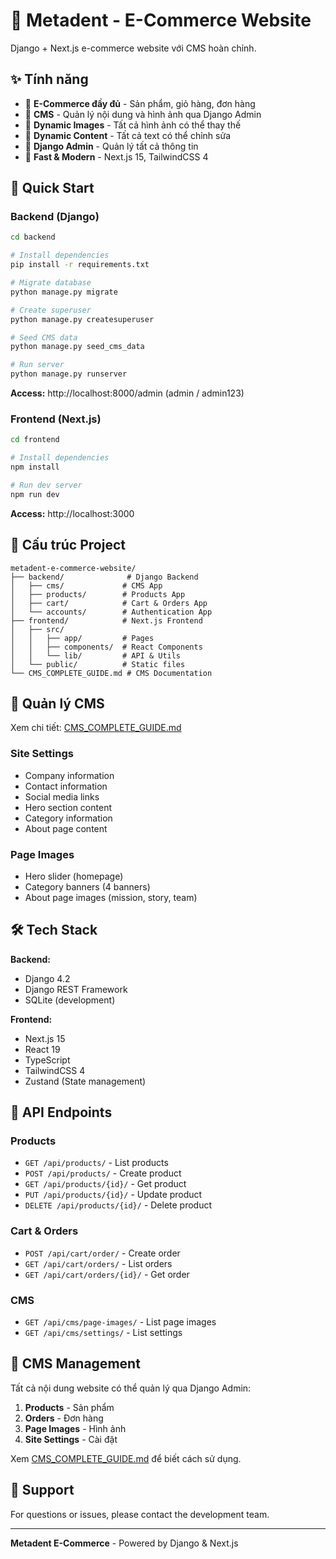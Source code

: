 # 🦷 Metadent - E-Commerce Website

Django + Next.js e-commerce website với CMS hoàn chỉnh.

## ✨ Tính năng

- 🛒 **E-Commerce đầy đủ** - Sản phẩm, giỏ hàng, đơn hàng
- 🎨 **CMS** - Quản lý nội dung và hình ảnh qua Django Admin
- 📸 **Dynamic Images** - Tất cả hình ảnh có thể thay thế
- 📝 **Dynamic Content** - Tất cả text có thể chỉnh sửa
- 🔐 **Django Admin** - Quản lý tất cả thông tin
- 💨 **Fast & Modern** - Next.js 15, TailwindCSS 4

## 🚀 Quick Start

### Backend (Django)

```bash
cd backend

# Install dependencies
pip install -r requirements.txt

# Migrate database
python manage.py migrate

# Create superuser
python manage.py createsuperuser

# Seed CMS data
python manage.py seed_cms_data

# Run server
python manage.py runserver
```

**Access:** http://localhost:8000/admin (admin / admin123)

### Frontend (Next.js)

```bash
cd frontend

# Install dependencies
npm install

# Run dev server
npm run dev
```

**Access:** http://localhost:3000

## 📁 Cấu trúc Project

```
metadent-e-commerce-website/
├── backend/              # Django Backend
│   ├── cms/             # CMS App
│   ├── products/        # Products App
│   ├── cart/            # Cart & Orders App
│   └── accounts/        # Authentication App
├── frontend/            # Next.js Frontend
│   ├── src/
│   │   ├── app/         # Pages
│   │   ├── components/  # React Components
│   │   └── lib/         # API & Utils
│   └── public/          # Static files
└── CMS_COMPLETE_GUIDE.md # CMS Documentation
```

## 🎯 Quản lý CMS

Xem chi tiết: [CMS_COMPLETE_GUIDE.md](./CMS_COMPLETE_GUIDE.md)

### Site Settings
- Company information
- Contact information
- Social media links
- Hero section content
- Category information
- About page content

### Page Images
- Hero slider (homepage)
- Category banners (4 banners)
- About page images (mission, story, team)

## 🛠️ Tech Stack

**Backend:**
- Django 4.2
- Django REST Framework
- SQLite (development)

**Frontend:**
- Next.js 15
- React 19
- TypeScript
- TailwindCSS 4
- Zustand (State management)

## 📝 API Endpoints

### Products
- `GET /api/products/` - List products
- `POST /api/products/` - Create product
- `GET /api/products/{id}/` - Get product
- `PUT /api/products/{id}/` - Update product
- `DELETE /api/products/{id}/` - Delete product

### Cart & Orders
- `POST /api/cart/order/` - Create order
- `GET /api/cart/orders/` - List orders
- `GET /api/cart/orders/{id}/` - Get order

### CMS
- `GET /api/cms/page-images/` - List page images
- `GET /api/cms/settings/` - List settings

## 🎨 CMS Management

Tất cả nội dung website có thể quản lý qua Django Admin:

1. **Products** - Sản phẩm
2. **Orders** - Đơn hàng
3. **Page Images** - Hình ảnh
4. **Site Settings** - Cài đặt

Xem [CMS_COMPLETE_GUIDE.md](./CMS_COMPLETE_GUIDE.md) để biết cách sử dụng.

## 📧 Support

For questions or issues, please contact the development team.

---

**Metadent E-Commerce** - Powered by Django & Next.js
